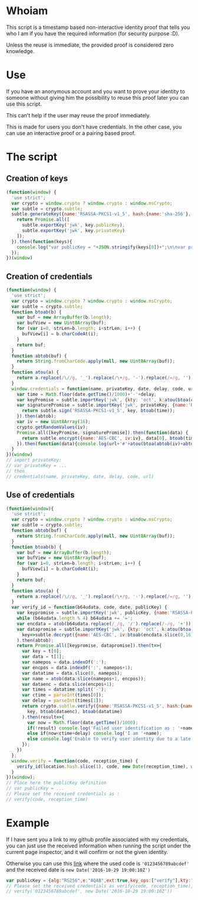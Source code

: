 # Whoiam
This script is a timestamp based non-interactive identity proof that tells you who I am if you have the required information (for security purpose :D).

Unless the reuse is immediate, the provided proof is considered zero knowledge.
# Use
If you have an anonymous account and you want to prove your identity to someone without giving him the possibility to reuse this proof later you can use this script.

This can't help if the user may reuse the proof immediately.

This is made for users you don't have credentials. In the other case, you can use an interactive proof or a pairing based proof.
# The script
## Creation of keys
```javascript
(function(window) {
  'use strict';
  var crypto = window.crypto ? window.crypto : window.msCrypto;
  var subtle = crypto.subtle;
  subtle.generateKey({name:'RSASSA-PKCS1-v1_5', hash:{name:'sha-256'}, modulusLength:2048, publicExponent: new Uint8Array([1,0,1])}, true, ['sign', 'verify']).then(function(key){
    return Promise.all([
      subtle.exportKey('jwk', key.publicKey),
      subtle.exportKey('jwk', key.privateKey)
    ]);
  }).then(function(keys){
    console.log("var publicKey = "+JSON.stringify(keys[0])+";\n\nvar privateKey = "+JSON.stringify(keys[1]));
  });
})(window)
```
## Creation of credentials
```javascript
(function(window) {
  'use strict';
  var crypto = window.crypto ? window.crypto : window.msCrypto;
  var subtle = crypto.subtle;
  function btoab(b) {
    var buf = new ArrayBuffer(b.length);
    var bufView = new Uint8Array(buf);
    for (var i=0, strLen=b.length; i<strLen; i++) {
      bufView[i] = b.charCodeAt(i);
    }
    return buf;
  }
  function abtob(buf) {
    return String.fromCharCode.apply(null, new Uint8Array(buf));
  }
  function atou(a) {
    return a.replace(/\//g, '_').replace(/\+/g, '-').replace(/=/g, '');
  }
  window.credentials = function(name, privateKey, date, delay, code, url) {
    var time = Math.floor(date.getTime()/1000)+'-'+delay;
    var keyPromise = subtle.importKey('jwk', {kty: 'oct', k:atou(btoa(code)), alg: 'A128CBC', ext: false}, {name:'AES-CBC', length:128}, false, ['encrypt']);
    var signaturePromise = subtle.importKey('jwk', privateKey, {name:'RSASSA-PKCS1-v1_5', hash:{name:'sha-256'}}, false, ['sign']).then(function(key){
      return subtle.sign('RSASSA-PKCS1-v1_5', key, btoab(time));
    }).then(abtob);
    var iv = new Uint8Array(16);
    crypto.getRandomValues(iv);
    Promise.all([keyPromise, signaturePromise]).then(function(data) {
      return subtle.encrypt({name:'AES-CBC', iv:iv}, data[0], btoab(time+':'+btoa(name)+':'+data[1]))
    }).then(function(data){console.log(url+'#'+atou(btoa(abtob(iv)+abtob(data))));});
  }
})(window)
// import privateKey: 
// var privateKey = ...
// then
// credentials(name, privateKey, date, delay, code, url)
```
## Use of credentials
```javascript
(function(window){
  'use strict';
  var crypto = window.crypto ? window.crypto : window.msCrypto;
  var subtle = crypto.subtle;
  function abtob(buf) {
    return String.fromCharCode.apply(null, new Uint8Array(buf));
  }
  function btoab(b) {
    var buf = new ArrayBuffer(b.length);
    var bufView = new Uint8Array(buf);
    for (var i=0, strLen=b.length; i<strLen; i++) {
      bufView[i] = b.charCodeAt(i);
    }
    return buf;
  }
  function atou(a) {
    return a.replace(/\//g, '_').replace(/\+/g, '-').replace(/=/g, '');
  }
  var verify_id = function(b64udata, code, date, publicKey) {
    var keypromise = subtle.importKey('jwk', publicKey, {name:'RSASSA-PKCS1-v1_5', hash:{name:'sha-256'}}, false, ['verify']);
    while (b64udata.length % 4) b64udata += '=';
    var encdata = atob(b64udata.replace(/_/g, '/').replace(/-/g, '+'));
    var datapromise = subtle.importKey('jwk', {kty: 'oct', k:atou(btoa(code)), alg: 'A128CBC', ext: false}, {name:'AES-CBC', length:128}, false, ['decrypt']).then(
      key=>subtle.decrypt({name:'AES-CBC', iv:btoab(encdata.slice(0,16))}, key, btoab(encdata.slice(16)))
    ).then(abtob);
    return Promise.all([keypromise, datapromise]).then(t=>{
      var key = t[0];
      var data = t[1];
      var namepos = data.indexOf(':');
      var encpos = data.indexOf(':', namepos+1);
      var datatime = data.slice(0, namepos);
      var name = atob(data.slice(namepos+1, encpos));
      var dataenc = data.slice(encpos+1);
      var times = datatime.split('-');
      var ctime = parseInt(times[0]);
      var delay = parseInt(times[1]);
      return crypto.subtle.verify({name:'RSASSA-PKCS1-v1_5', hash:{name:'sha-256'}},
        key, btoab(dataenc), btoab(datatime)
      ).then(result=>{
        var now = Math.floor(date.getTime()/1000);
        if(!result) console.log('Failed user identification as : '+name);
        else if(now<ctime+delay) console.log('I am '+name);
        else console.log('Enable to verify user identity due to a late reception of '+(now-ctime)+' seconds giving a chance to a man in the middle to decrypt, change the name to '+name+' then reencrypt and resend');
      });
    })
  };
  window.verify = function(code, reception_time) {
    verify_id(location.hash.slice(1), code, new Date(reception_time), window.publicKey).then(console.log)
  }
})(window);
// Place here the publicKey definition
// var publicKey = ...
// Please set the received credentials as :
// verify(code, reception_time)
```
# Example
If I have sent you a link to my github profile associated with my credentials, you can just use the received information when running the script under the current page inspector, and it will confirm or not the given identity.

Otherwise you can use this [link](https://github.com/miginmrs/whoiam#KSxbHTqTAWUR17Zjs4tR2ZeP3ZSLmvAhH_p4lIvfg4jgVSVKaU7-oNa7tS5mm8ribcG52wMDlQ_aGHBSy0DFfzvbX9mm994EDJt1U_k4bqO-ZYPg8IkOlEklwUMBhvnQ60odCqWELNePVoBJNa500mXPlDi4KFtNErynRDnnlEAl_UzV9_fgcK17bQq676V5uhG0ClEjZzr30kBm854RUPuI5p180tgQ0YoR1JPygdsxtvHlr_uD1MrXdREZuznwpmhKT7SpfWKpAJn5uYKKw9ggDjK-JR0HFiphnhV4mwFYr86-oKG0kgWmEfksz6sRrzEjME6Z9DYF3AbOIKEdCY5oWnkcYS6sP8Z6UnwTc2Dck7PlqI5VrGQAdrM08tZFIzHM81hwNPJDASDt4TgwEFKY_yDZi604Op9nkM7VxY7_ZRMLZR0hWwQ-y1asLYRr) where the used code is `'0123456789abcdef'` and the received date is `new Date('2016-10-29 19:00:10Z')` 
```javascript
var publicKey = {alg:"RS256",e:"AQAB",ext:true,key_ops:["verify"],kty:"RSA",n:"0_Pw4YoF0CUF7HzDS8_CtfKNhujMkkeCnB6ZPsOv9eqh6pScPmXyF_ctB5TbbmDuSTKvXE1-fTO1BElTVn6ZMZWt_K9xno98EpJRRCgw9uuPpYxR1NIRNpYIq3KKb3UQ8SlU-j_f5kegHRfDQla5_xJtd1ztXYFOS7dzkLWTWBsbwUk3zWX5DCp8zqiw66hI67oBGCpNwk4sMv1B861XlApDyc3CKfe71Of4-gD97X97ORI8PBP9q4AXksdNIIUWNRthh5Xmd2yZJ5ZlxSgI0veoYO2shqef1hQnFvcv_KWc5dJ5OsfPjBC-6PLEYobcdbHOnAyzAwN3_9AkwvTTWw"};
// Please set the received credentials as verify(code, reception_time), example:
// verify('0123456789abcdef', new Date('2016-10-29 19:00:10Z'))
```

